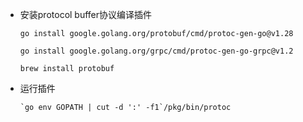 - 安装protocol buffer协议编译插件

    ```
    go install google.golang.org/protobuf/cmd/protoc-gen-go@v1.28
    
    go install google.golang.org/grpc/cmd/protoc-gen-go-grpc@v1.2
  
    brew install protobuf
    ```

- 运行插件

  ```
  `go env GOPATH | cut -d ':' -f1`/pkg/bin/protoc 
  ```